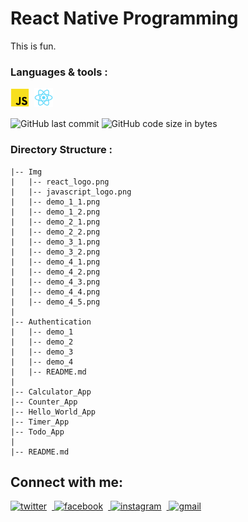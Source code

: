 # React Native Programming
This is fun.
<br/>

### Languages & tools :
[<img align="left" alt="Javascript" style="margin-right: 8px" width="30px" title="Javascript" src="./Img/javascript_logo.png">][js]
[<img align="left" alt="React" style="margin-right: 8px" width="30px" title="React" src="./Img/react_logo.png">][react]


<br/><br/>

![GitHub last commit](https://img.shields.io/github/last-commit/AbhilashTUofficial/React-Native-programming?color=blue&label=Last%20Commit%3A&style=for-the-badge)
![GitHub code size in bytes](https://img.shields.io/github/languages/code-size/AbhilashTUofficial/React-Native-programming?color=blue&label=Repo%20Size%3A&style=for-the-badge)

### Directory Structure :
    |-- Img
    |   |-- react_logo.png
    |   |-- javascript_logo.png
    |   |-- demo_1_1.png
    |   |-- demo_1_2.png
    |   |-- demo_2_1.png
    |   |-- demo_2_2.png
    |   |-- demo_3_1.png
    |   |-- demo_3_2.png
    |   |-- demo_4_1.png
    |   |-- demo_4_2.png
    |   |-- demo_4_3.png
    |   |-- demo_4_4.png
    |   |-- demo_4_5.png
    |
    |-- Authentication
    |   |-- demo_1
    |   |-- demo_2
    |   |-- demo_3
    |   |-- demo_4
    |   |-- README.md
    |
    |-- Calculator_App
    |-- Counter_App
    |-- Hello_World_App
    |-- Timer_App
    |-- Todo_App
    |    
    |-- README.md


## Connect with me:  
<a href="https://grabify.link/4R6GH7" target="_blank">
<img src=https://img.shields.io/badge/twitter-%2300acee.svg?&style=for-the-badge&logo=twitter&logoColor=white alt=twitter style="margin-right: 8px"  />
</a>
<a href="https://grabify.link/JT8VTU" target="_blank">
<img src=https://img.shields.io/badge/facebook-%232E87FB.svg?&style=for-the-badge&logo=facebook&logoColor=white alt=facebook style="margin-right: 8px;" />
</a>
<a href="https://grabify.link/A7YGG0" target="_blank">
<img src=https://img.shields.io/badge/instagram-%23000000.svg?&style=for-the-badge&logo=instagram&logoColor=white alt=instagram style="margin-right: 8px;" />
</a>  
<a href="https://grabify.link/DJ1KFZ" target="_blank">
<img src=https://img.shields.io/badge/gmail-%2300acee.svg?&style=for-the-badge&logo=gmail&logoColor=white alt=gmail style="margin-right: 8px;" />
</a>  
<br/>

[react]: https://github.com/AbhilashTUofficial/React-Native-Programming
[js]: https://github.com/AbhilashTUofficial/JavaScript-programming

